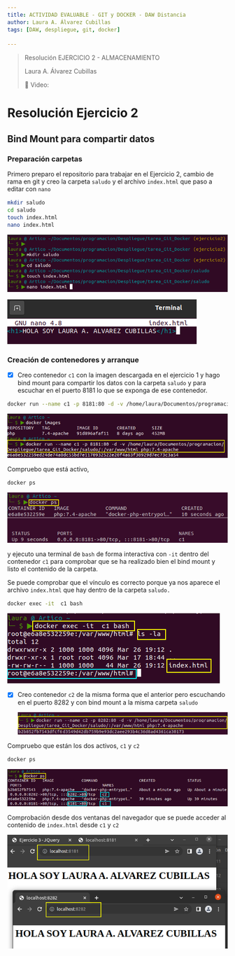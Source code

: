 ```yaml
---
title: ACTIVIDAD EVALUABLE - GIT y DOCKER - DAW Distancia
author: Laura A. Álvarez Cubillas
tags: [DAW, despliegue, git, docker]

---
```


> Resolución EJERCICIO 2 - ALMACENAMIENTO
>
> Laura A. Álvarez Cubillas
>
> :link:  Video:  





# Resolución Ejercicio 2

## Bind Mount para compartir datos

### Preparación carpetas

Primero preparo el repositorio para trabajar en el Ejercicio 2, cambio de rama en git y creo la carpeta `saludo` y el archivo `index.html` que paso a editar con `nano`

```bash
mkdir saludo
cd saludo
touch index.html
nano index.html
```

![image-20220326201130861](Resolucion%20Ejercicio%202.assets/image-20220326201130861.png)

![image-20220326201226110](Resolucion%20Ejercicio%202.assets/image-20220326201226110.png)

### Creación de contenedores y arranque

- [x] Creo contenedor `c1` con la imagen descargada en el ejercicio 1 y hago bind mount para compartir los datos con la carpeta `saludo` y para escuchar en el puerto 8181 lo que se exponga de ese contenedor.

```bash
docker run --name c1 -p 8181:80 -d -v /home/laura/Documentos/programacion/Despliegue/tarea_Git_Docker/saludo/:/var/www/html php:7.4-apache
```

![image-20220326204754523](Resolucion%20Ejercicio%202.assets/image-20220326204754523.png)

Compruebo que está activo,

```bash
docker ps
```

![image-20220326205122509](Resolucion%20Ejercicio%202.assets/image-20220326205122509.png)

y ejecuto una terminal de `bash` de forma interactiva con `-it` dentro del contenedor `c1` para comprobar que se ha realizado bien el bind mount y listo el contenido de la carpeta. 

Se puede comprobar que el vínculo es correcto porque ya nos aparece el archivo `index.html` que hay dentro de la carpeta `saludo.`

```bash
docker exec -it  c1 bash
```

![image-20220326205631145](Resolucion%20Ejercicio%202.assets/image-20220326205631145.png)



- [x] Creo contenedor `c2` de la misma forma que el anterior pero escuchando en el puerto 8282 y con bind mount a la misma carpeta `saludo`

  ![image-20220326210532428](Resolucion%20Ejercicio%202.assets/image-20220326210532428.png)

Compruebo que están los dos activos, `c1` y `c2`

```bash
docker ps
```

![image-20220326211154594](Resolucion%20Ejercicio%202.assets/image-20220326211154594.png)

Comprobación desde dos ventanas del navegador que se puede acceder al contenido de `index.html` desde `c1` y `c2`

![image-20220326211607025](Resolucion%20Ejercicio%202.assets/image-20220326211607025.png)
